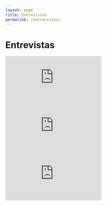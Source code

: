 ```yaml
---
layout: page
title: Entrevistas
permalink: /entrevistas/
---
```


# Entrevistas

  <div class="row">
    <div class="col-sm">
      <div class="embed-responsive embed-responsive-16by9">
        <iframe class="embed-responsive-item" src="https://youtu.be/L8ItxeGGuDg" webkitallowfullscreen mozallowfullscreen allowfullscreen frameborder='0'></iframe>
      </div>
    </div>
    <div class="col-sm">
      <div class="embed-responsive embed-responsive-16by9">
        <iframe class="embed-responsive-item" src="https://youtu.be/YnSAEFj4Opk" webkitallowfullscreen mozallowfullscreen allowfullscreen frameborder='0'></iframe>
      </div>
    </div>
    <div class="col-sm">
      <div class="embed-responsive embed-responsive-16by9">
        <iframe class="embed-responsive-item" src="https://youtu.be/V0d_S4bieh8" webkitallowfullscreen mozallowfullscreen allowfullscreen frameborder='0'></iframe>
      </div>
    </div>
  </div>
